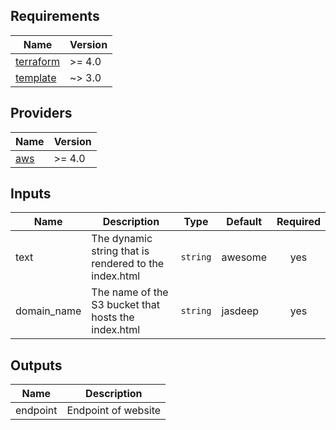 <!-- BEGIN_TF_DOCS -->
## Requirements

| Name | Version |
|------|---------|
| <a name="requirement_terraform"></a> [terraform](#requirement\_terraform) | >= 4.0 |
| <a name="requirement_aws"></a> [template](#requirement\_aws) | ~> 3.0 |

## Providers

| Name | Version |
|------|---------|
| <a name="provider_aws"></a> [aws](#provider\_aws) | >= 4.0 |




## Inputs

| Name | Description | Type | Default | Required |
|------|-------------|------|---------|:--------:|
| <a name="text"></a> text | The dynamic string that is rendered to the index.html | `string` | awesome | yes |
| <a name="domain_name"></a> domain_name| The name of the S3 bucket that hosts the index.html | `string` | jasdeep | yes |

## Outputs

| Name | Description |
|------|-------------|
| <a name="endpoint"></a> endpoint | Endpoint of website |

<!-- END_TF_DOCS -->